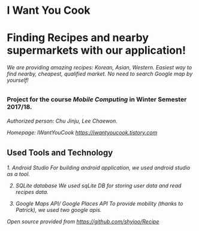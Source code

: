 # I Want You Cook 

<h1><b>Finding Recipes and nearby supermarkets with our application!</b></h1>

<h6>We are providing amazing recipes: Korean, Asian, Western.
Easiest way to find nearby, cheapest, qualified market. No need to search Google map by yourself!</h6>


<h3>Project for the course <i>Mobile Computing</i> in Winter Semester 2017/18.</h3>

<h6>Authorized person: Chu Jinju, Lee Chaewon.

Homepage: IWantYouCook https://iwantyoucook.tistory.com</h6>

<h2><b>Used Tools and Technology</b></h2>
  
  <h6>
  1. Android Studio
    For building android application, we used android studio as a tool.
  
  2. SQLite database
    We used sqLite DB for storing user data and read recipes data.
    
  3. Google Maps API/ Google Places API
    To provide mobility (thanks to Patrick), we used two google apis.
   
  Open source provided from https://github.com/shyjoo/Recipe
    
</h6>
